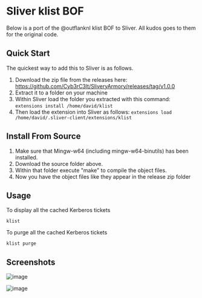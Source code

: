 # Sliver klist BOF

Below is a port of the @outflanknl klist BOF to Sliver. All kudos goes to them for the original code.

## Quick Start

The quickest way to add this to Sliver is as follows.

1. Download the zip file from the releases here: https://github.com/Cyb3rC3lt/SliveryArmory/releases/tag/v1.0.0
2. Extract it to a folder on your machine
3. Within Sliver load the folder you extracted with this command: `extensions install /home/david/klist`
4. Then load the extension into Sliver as follows: `extensions load /home/david/.sliver-client/extensions/klist`

## Install From Source

1. Make sure that Mingw-w64 (including mingw-w64-binutils) has been installed.
2. Download the source folder above.
3. Within that folder execute "make" to compile the object files.
4. Now you have the object files like they appear in the release zip folder

## Usage

To display all the cached Kerberos tickets

`klist`

To purge all the cached Kerberos tickets

`klist purge`

## Screenshots

![image](https://github.com/Cyb3rC3lt/SliveryArmory/assets/33097451/4ac8bf58-9134-4c1d-9d00-efe0bee11b75)

![image](https://github.com/Cyb3rC3lt/SliveryArmory/assets/33097451/146cafe6-f3c8-43c6-ad8c-2ad417bfd129)






